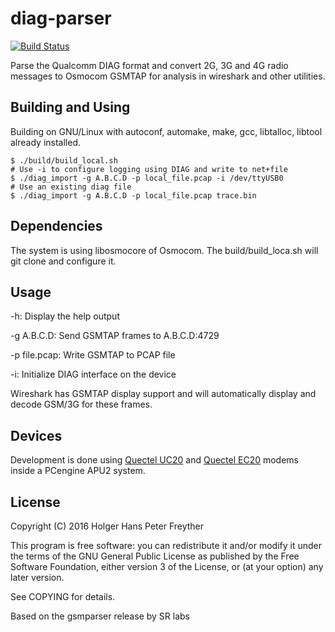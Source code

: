 diag-parser
===========
[![Build Status](https://travis-ci.org/moiji-mobile/diag-parser.svg?branch=master)](https://travis-ci.org/moiji-mobile/diag-parser)

Parse the Qualcomm DIAG format and convert 2G, 3G and 4G radio messages to
Osmocom GSMTAP for analysis in wireshark and other utilities.

Building and Using
------------------

Building on GNU/Linux with autoconf, automake, make, gcc, libtalloc, libtool
already installed.

```
$ ./build/build_local.sh
# Use -i to configure logging using DIAG and write to net+file
$ ./diag_import -g A.B.C.D -p local_file.pcap -i /dev/ttyUSB0
# Use an existing diag file
$ ./diag_import -g A.B.C.D -p local_file.pcap trace.bin
```


Dependencies
------------

The system is using libosmocore of Osmocom. The build/build_loca.sh will
git clone and configure it.


Usage
-----

-h: Display the help output

-g A.B.C.D: Send GSMTAP frames to A.B.C.D:4729

-p file.pcap: Write GSMTAP to PCAP file

-i: Initialize DIAG interface on the device


Wireshark has GSMTAP display support and will automatically display
and decode GSM/3G for these frames.


Devices
-------

Development is done using [Quectel UC20](http://amzn.to/2bJ26Es) and
[Quectel EC20](http://amzn.to/2bQOYZI) modems inside a PCengine APU2
system.


License
-------

Copyright (C) 2016 Holger Hans Peter Freyther

This program is free software: you can redistribute it and/or modify it under
the terms of the GNU General Public License as published by the Free Software
Foundation, either version 3 of the License, or (at your option) any later
version.

See COPYING for details.

Based on the gsmparser release by SR labs
